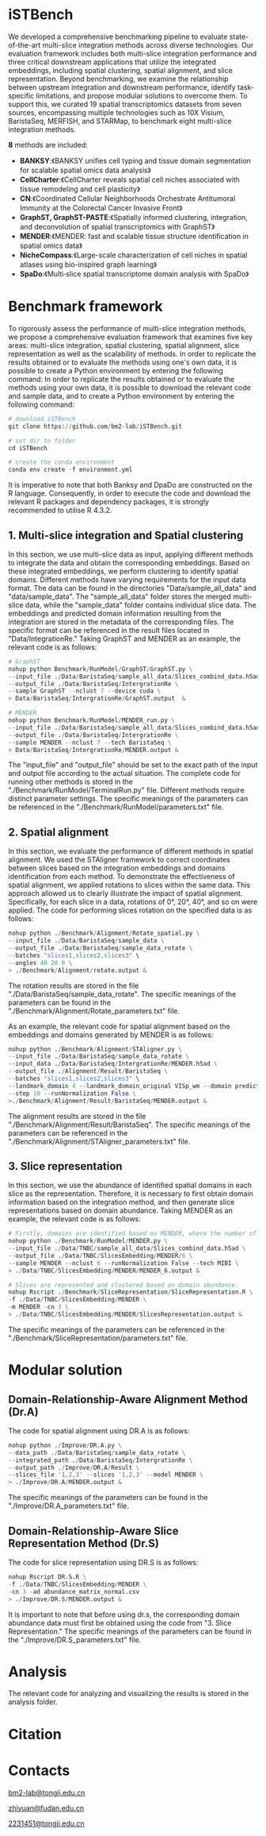 # iSTBench
We developed a comprehensive benchmarking pipeline to evaluate state-of-the-art multi-slice integration methods across diverse technologies. Our evaluation framework includes both multi-slice integration performance and three critical downstream applications that utilize the integrated embeddings, including spatial clustering, spatial alignment, and slice representation. Beyond benchmarking, we examine the relationship between upstream integration and downstream performance, identify task-specific limitations, and propose modular solutions to overcome them. To support this, we curated 19 spatial transcriptomics datasets from seven sources, encompassing multiple technologies such as 10X Visium, BaristaSeq, MERFISH, and STARMap, to benchmark eight multi-slice integration methods.

**8** methods are included:
- **BANKSY**:《BANKSY unifies cell typing and tissue domain segmentation for scalable spatial omics data analysis》
- **CellCharter**:《CellCharter reveals spatial cell niches associated with tissue remodeling and cell plasticity》
- **CN**:《Coordinated Cellular Neighborhoods Orchestrate Antitumoral Immunity at the Colorectal Cancer Invasive Front》
- **GraphST, GraphST-PASTE**:《Spatially informed clustering, integration, and deconvolution of spatial transcriptomics with GraphST》
- **MENDER**:《MENDER: fast and scalable tissue structure identification in spatial omics data》
- **NicheCompass**:《Large-scale characterization of cell niches in spatial atlases using bio-inspired graph learning》
- **SpaDo**:《Multi‐slice spatial transcriptome domain analysis with SpaDo》

# Benchmark framework
To rigorously assess the performance of multi-slice integration methods, we propose a comprehensive evaluation framework that examines five key areas: multi-slice integration, spatial clustering, spatial alignment, slice representation as well as the scalability of methods. 
In order to replicate the results obtained or to evaluate the methods using one's own data, it is possible to create a Python environment by entering the following command:
In order to replicate the results obtained or to evaluate the methods using your own data, it is possible to download the relevant code and sample data, and to create a Python environment by entering the following command:
```python
# download iSTBench
git clone https://github.com/bm2-lab/iSTBench.git

# set dir to folder
cd iSTBench

# create the conda environment
conda env create -f environment.yml
```

It is imperative to note that both Banksy and DpaDo are constructed on the R language. Consequently, in order to execute the code and download the relevant R packages and dependency packages, it is strongly recommended to utilise R 4.3.2.
## 1. Multi-slice integration and Spatial clustering
In this section, we use multi-slice data as input, applying different methods to integrate the data and obtain the corresponding embeddings. Based on these integrated embeddings, we perform clustering to identify spatial domains. Different methods have varying requirements for the input data format. The data can be found in the directories "Data/sample_all_data" and "data/sample_data". The "sample_all_data" folder stores the merged multi-slice data, while the "sample_data" folder contains individual slice data. The embeddings and predicted domain information resulting from the integration are stored in the metadata of the corresponding files. The specific format can be referenced in the result files located in "Data/IntegrationRe."
Taking GraphST and MENDER as an example, the relevant code is as follows:
```python
# GraphST
nohup python Benchmark/RunModel/GraphST/GraphST.py \
--input_file ./Data/BaristaSeq/sample_all_data/Slices_combind_data.h5ad \
--output_file ./Data/BaristaSeq/IntergrationRe \
--sample GraphST --nclust 7 --device cuda \
> Data/BaristaSeq/IntergrationRe/GraphST.output  &

# MENDER
nohup python Benchmark/RunModel/MENDER_run.py \
--input_file ./Data/BaristaSeq/sample_all_data/Slices_combind_data.h5ad \
--output_file ./Data/BaristaSeq/IntergrationRe \
--sample MENDER --nclust 7 --tech BaristaSeq \
> Data/BaristaSeq/IntergrationRe/MENDER.output &
```
The "input_file" and "output_file" should be set to the exact path of the input and output file according to the actual situation. The complete code for running other methods is stored in the "./Benchmark/RunModel/TerminalRun.py" file. Different methods require distinct parameter settings. The specific meanings of the parameters can be referenced in the "./Benchmark/RunModel/parameters.txt" file.
## 2. Spatial alignment
In this section,  we evaluate the performance of different methods in spatial alignment. We used the STAligner framework to correct  coordinates between slices based on the integration embeddings and domains identification from each method. To demonstrate the effectiveness of spatial alignment, we applied rotations to slices within the same data. This approach allowed us to clearly illustrate the impact of spatial alignment. Specifically, for each slice in a data, rotations of 0°, 20°, 40°, and so on were applied. The code for performing slices rotation on the specified data is as follows:
```python
nohup python ./Benchmark/Alignment/Rotate_spatial.py \
--input_file ./Data/BaristaSeq/sample_data \
--output_file ./Data/BaristaSeq/sample_data_rotate \
--batches "slices1,slices2,slices3" \
--angles 40 20 0 \
> ./Benchmark/Alignment/rotate.output &
```
The rotation results are stored in the file "./Data/BaristaSeq/sample_data_rotate". The specific meanings of the parameters can be found in the "./Benchmark/Alignment/Rotate_parameters.txt" file.

As an example, the relevant code for spatial alignment based on the embeddings and domains generated by MENDER is as follows:
```python
nohup python ./Benchmark/Alignment/STAligner.py \
--input_file ./Data/BaristaSeq/sample_data_rotate \
--input_data ./Data/BaristaSeq/IntergrationRe/MENDER.h5ad \
--output_file ./Alignment/Result/BaristaSeq \
--batches "slices1,slices2,slices3" \
--landmark_domain 4 --landmark_domain_original VISp_wm --domain predicted_domain \
--step 10 --runNormalization False \
>./Benchmark/Alignment/Result/BaristaSeq/MENDER.output &
```
The alignment results are stored in the file "./Benchmark/Alignment/Result/BaristaSeq". The specific meanings of the parameters can be referenced in the "./Benchmark/Alignment/STAligner_parameters.txt" file. 
## 3. Slice representation
In this section, we use the abundance of identified spatial domains in each slice as the representation. Therefore, it is necessary to first obtain domain information based on the integration method, and then generate slice representations based on domain abundance. Taking MENDER as an example, the relevant code is as follows:
```python
# Firstly, domains are identified based on MENDER, where the number of domains is set to 6
nohup python ./Benchmark/RunModel/MENDER.py \
--input_file ./Data/TNBC/sample_all_data/Slices_combind_data.h5ad \
--output_file ./Data/TNBC/SlicesEmbedding/MENDER/6 \
--sample MENDER --nclust 6 --runNormalization False --tech MIBI \
> ./Data/TNBC/SlicesEmbedding/MENDER/MENDER_6.output &

# Slices are represented and clustered based on domain abundance.
nohup Rscript ./Benchmark/SliceRepresentation/SliceRepresentation.R \
-f ./Data/TNBC/SlicesEmbedding/MENDER \
-m MENDER -cn 3 \
> ./Data/TNBC/SlicesEmbedding/MENDER/SlicesRepresentation.output &
```
The specific meanings of the parameters can be referenced in the "./Benchmark/SliceRepresentation/parameters.txt" file. 
# Modular solution
## Domain-Relationship-Aware Alignment Method (Dr.A)
The code for spatial alignment using DR.A is as follows:
```python
nohup python ./Improve/DR.A.py \
--data_path ./Data/BaristaSeq/sample_data_rotate \
--integrated_path ./Data/BaristaSeq/IntergrationRe \
--output_path ./Improve/DR.A/Result \
--slices_file '1,2,3' --slices '1,2,3' --model MENDER \
> ./Improve/DR.A/MENDER.output &
```
The specific meanings of the parameters can be found in the "./Improve/DR.A_parameters.txt" file.
## Domain-Relationship-Aware Slice Representation Method (Dr.S)
The code for slice representation using DR.S is as follows:
```python
nohup Rscript DR.S.R \
-f ./Data/TNBC/SlicesEmbedding/MENDER \
-cn 3 -ad abundance_matrix_normal.csv
> ./Improve/DR.S/MENDER.output &
```
It is important to note that before using dr.s, the corresponding domain abundance data must first be obtained using the code from "3. Slice Representation." The specific meanings of the parameters can be found in the "./Improve/DR.S_parameters.txt" file.
# Analysis
The relevant code for analyzing and visualizing the results is stored in the analysis folder.
# Citation
# Contacts
bm2-lab@tongji.edu.cn

zhiyuan@fudan.edu.cn

2231451@tongji.edu.cn

